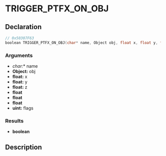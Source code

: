# TRIGGER_PTFX_ON_OBJ

## Declaration
```cpp
// 0x50307F63
boolean TRIGGER_PTFX_ON_OBJ(char* name, Object obj, float x, float y, float z, float, float, float, uint flags);
```

### Arguments
- **char*:** name
- **Object:** obj
- **float:** x
- **float:** y
- **float:** z
- **float**
- **float**
- **float**
- **uint:** flags

### Results
- **boolean**

## Description

